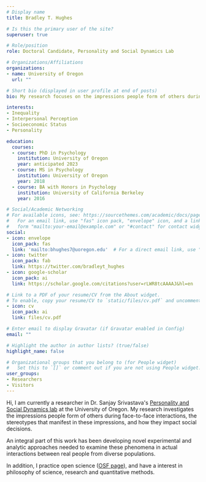 ```yaml
---
# Display name
title: Bradley T. Hughes

# Is this the primary user of the site?
superuser: true

# Role/position
role: Doctoral Candidate, Personality and Social Dynamics Lab

# Organizations/Affiliations
organizations:
- name: University of Oregon
  url: ""

# Short bio (displayed in user profile at end of posts)
bio: My research focuses on the impressions people form of others during initial encounters and the contexts that lead to accuracy and bias in these impressions.

interests:
- Inequality
- Interpersonal Perception
- Socioeconomic Status
- Personality

education:
  courses:
  - course: PhD in Psychology
    institution: University of Oregon
    year: anticipated 2023
  - course: MS in Psychology
    institution: University of Oregon
    year: 2018
  - course: BA with Honors in Psychology
    institution: University of California Berkeley
    year: 2016

# Social/Academic Networking
# For available icons, see: https://sourcethemes.com/academic/docs/page-builder/#icons
#   For an email link, use "fas" icon pack, "envelope" icon, and a link in the
#   form "mailto:your-email@example.com" or "#contact" for contact widget.
social:
- icon: envelope
  icon_pack: fas
  link: 'mailto:bhughes7@uoregon.edu'  # For a direct email link, use "mailto:test@example.org".
- icon: twitter
  icon_pack: fab
  link: https://twitter.com/bradleyt_hughes
- icon: google-scholar
  icon_pack: ai
  link: https://scholar.google.com/citations?user=rLWR8tcAAAAJ&hl=en

# Link to a PDF of your resume/CV from the About widget.
# To enable, copy your resume/CV to `static/files/cv.pdf` and uncomment the lines below.
- icon: cv 
  icon_pack: ai
  link: files/cv.pdf

# Enter email to display Gravatar (if Gravatar enabled in Config)
email: ""

# Highlight the author in author lists? (true/false)
highlight_name: false

# Organizational groups that you belong to (for People widget)
#   Set this to `[]` or comment out if you are not using People widget.
user_groups:
- Researchers
- Visitors
---
```


Hi, I am currently a researcher in Dr. Sanjay Srivastava's [Personality and Social Dynamics lab](https://psdlab.uoregon.edu) at the University of Oregon. My research investigates the impressions people form of others during face-to-face interactions, the stereotypes that manifest in these impressions, and how they impact social decisions.

An integral part of this work has been developing novel experimental and analytic approaches needed to examine these phenomena in actual interactions between real people from diverse populations.

In addition, I practice open science ([OSF page](https://osf.io/p9vv3/)), and have a interest in philosophy of science, research and quantitative methods.


